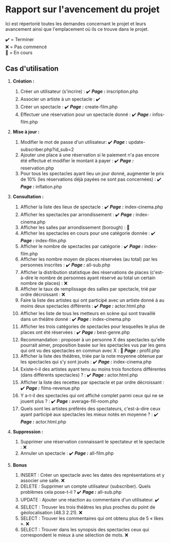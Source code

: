 # Rapport sur l'avencement du projet

Ici est répertorié toutes les demandes concernant le projet et leurs avancement ainsi que l'emplacement où ils ce trouve dans le projet.

✔️ = Terminer  
❌ = Pas commencé  
🚧 =  En cours  

## Cas d'utilisation

1. **Création :**
    1. Créer un utilisateur (s'incrire) : ✔️ ***Page :*** inscription.php
    2. Associer un artiste à un spectacle : ✔️
    3. Créer un spectacle : ✔️ ***Page :*** create-film.php
    4. Effectuer une réservation pour un spectacle donné : ✔️ ***Page :*** infos-film.php

2. **Mise à jour :**
    1. Modifier le mot de passe d'un utilisateur: ✔️ ***Page :*** update-subscriber.php?id_sub=2
    2. Ajouter une place à une réservation si le paiement n'a pas encore été effectué et modifier le montant à payer : ✔️ ***Page :*** reservation.php
    3. Pour tous les spectacles ayant lieu un jour donné, augmenter le prix de 10% (les réservations déjà payées ne sont pas concernées) : ✔️ ***Page :*** inflation.php

3. **Consultation :**
    1. Afficher la liste des lieux de spectacle : ✔️ ***Page :*** index-cinema.php
    2. Afficher les spectacles par arrondissement : ✔️ ***Page :*** index-cinema.php
    3. Afficher les salles par arrondissement (borough) : 🚧
    4. Afficher les spectacles en cours pour une catégorie donnée : ✔️ ***Page :*** index-film.php
    5. Afficher le nombre de spectacles par catégorie : ✔️ ***Page :*** index-film.php
    6. Afficher les nombre moyen de places réservées (au total) par les personnes inscrites : ✔️ ***Page :*** all-sub.php
    7. Afficher la distribution statistique des réservations de places (c'est-à-dire le nombre de personnes ayant réservé au total un certain nombre de places) : ❌
    8. Afficher le taux de remplissage des salles par spectacle, trié par ordre décroissant : ❌
    9. Faire la liste des artistes qui ont participé avec un artiste donné à au moins deux spectacles différents : ✔️ ***Page :*** actor.html.php
    10. Afficher les liste de tous les metteurs en scène qui sont travaillé dans un théâtre donné : ✔️ ***Page :*** index-cinema.php
    11. Afficher les trois catégories de spectacles pour lesquelles le plus de places ont été réservées : ✔️ ***Page :*** best-genre.php 
    12. Recommandation : proposer à un personne X des spectacles qu'elle pourrait aimer, proposition basée sur les spectacles vus par les gens qui ont vu des spectacles en commun avec X : 🚧 ***Page :*** profil.php
    13. Afficher la liste des théâtres, triée par la note moyenne obtenue par les spectacles qui s'y sont joués : ✔️ ***Page :*** index-cinema.php
    14. Existe-t-il des artistes ayant tenu au moins trois fonctions différentes (dans différents spectacles) ? : ✔️ ***Page :*** actor.html.php
    15. Afficher la liste des recettes par spectacle et par ordre décroissant : ✔️ ***Page :*** films-revenue.php
    16. Y a-t-il des spectacles qui ont affiché complet parmi ceux qui ne se jouent plus ? : ✔️ ***Page :*** average-fill-room.php
    17. Quels sont les artistes préférés des spectateurs, c'est-à-dire ceux ayant participé aux spectacles les mieux notés en moyenne ? : ✔️ ***Page :*** actor.html.php

4. **Suppression :**
    1. Supprimer une réservation connaissant le spectateur et le spectacle : ❌
    2. Annuler un spectacle : ✔️ ***Page :*** all-film.php

5. **Bonus**
    1. INSERT : Créer un spectacle avec les dates des représentations et y associer une salle. ❌
    2. DELETE : Supprimer un compte utilisateur (subscriber). Quels problèmes cela pose-t-il ? ✔️ ***Page :*** all-sub.php
    3. UPDATE : Ajouter une réaction au commentaire d'un utilisateur. ✔️
    4. SELECT : Trouver les trois théâtres les plus proches du point de géolocalisation (48.3 2.21). ❌
    5. SELECT : Trouver les commentaires qui ont obtenu plus de 5 « likes ». ❌
    6. SELECT : Trouver dans les synopsis des spectacles ceux qui correspondent le mieux à une
    sélection de mots. ❌